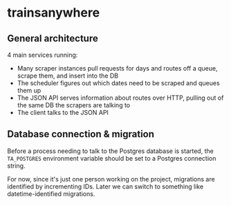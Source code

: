# trainsanywhere

## General architecture

4 main services running:

* Many scraper instances pull requests for days and routes off a queue, scrape them, and insert into the DB
* The scheduler figures out which dates need to be scraped and queues them up
* The JSON API serves information about routes over HTTP, pulling out of the same DB the scrapers are talking to
* The client talks to the JSON API

## Database connection & migration

Before a process needing to talk to the Postgres database is started, the `TA_POSTGRES` environment variable should be set to a Postgres connection string.

For now, since it's just one person working on the project, migrations are identified by incrementing IDs. Later we can switch to something like datetime-identified migrations.
